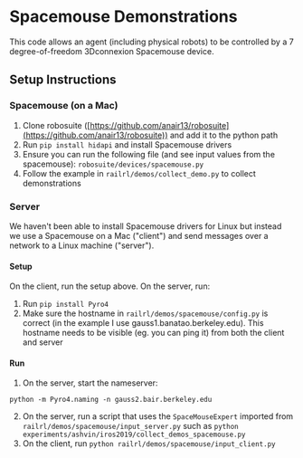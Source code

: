 # Spacemouse Demonstrations

This code allows an agent (including physical robots) to be controlled by a 7 degree-of-freedom 3Dconnexion Spacemouse device.

## Setup Instructions

### Spacemouse (on a Mac)

1. Clone robosuite ([https://github.com/anair13/robosuite](https://github.com/anair13/robosuite)) and add it to the python path
2. Run `pip install hidapi` and install Spacemouse drivers
2. Ensure you can run the following file (and
see input values from the spacemouse): `robosuite/devices/spacemouse.py`
4. Follow the example in `railrl/demos/collect_demo.py` to collect demonstrations

### Server
We haven't been able to install Spacemouse drivers for Linux but instead we use a Spacemouse on a Mac ("client") and send messages over a network to a Linux machine ("server").

#### Setup
On the client, run the setup above. On the server, run:
1. Run `pip install Pyro4`
2. Make sure the hostname in `railrl/demos/spacemouse/config.py` is correct (in the example I use gauss1.banatao.berkeley.edu). This hostname needs to be visible (eg. you can ping it) from both the client and server

#### Run

1. On the server, start the nameserver:
```export PYRO_SERIALIZERS_ACCEPTED=serpent,json,marshal,pickle
python -m Pyro4.naming -n gauss2.bair.berkeley.edu
```
2. On the server, run a script that uses the `SpaceMouseExpert` imported from `railrl/demos/spacemouse/input_server.py` such as ```python experiments/ashvin/iros2019/collect_demos_spacemouse.py```
2. On the client, run ```python railrl/demos/spacemouse/input_client.py```
